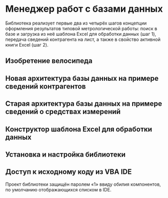 # Менеджер работ с базами данных 
Библиотека реализует первые два из четырёх шагов концепции оформления результатов типовой метрологической работы: поиск в базе и загрузка из неё шаблона Excel для обработки данных (шаг 1), передача сведений контрагента на лист, а также в свойство активной книги Excel (шаг 2).

## Изобретение велосипеда


## Новая архитектура базы данных на примере сведений контрагентов

## Старая архитектура базы данных на примере сведений о средствах измерений

## Конструктор шаблона Excel для обработки данных

## Установка и настройка библиотеки

## Доступ к исходному коду из VBA IDE 
Проект библиотеки защищён паролем «1» ввиду обилия компонентов, по умолчанию отображающихся списком в IDE.
